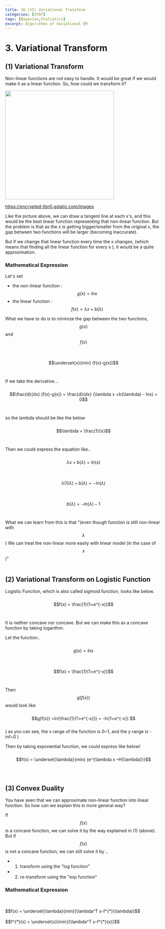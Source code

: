 ```yaml
---
title: 16.(VI) Variational Transform
categories: [STAT]
tags: [Bayesian,Statistics]
excerpt: Algorithms of Variational EM
---
```


# 3. Variational Transform

<script src="https://cdn.mathjax.org/mathjax/latest/MathJax.js?config=TeX-AMS-MML_HTMLorMML" type="text/javascript"></script>

## (1) Variational Transform

Non-linear functions are not easy to handle. It would be great if we would make it as a linear function. So, how could we transform it?

<img src="https://encrypted-tbn0.gstatic.com/images?q=tbn%3AANd9GcTiui_8lbpS-ax6n7Zc6YLw97vKILWCwQbMjte6FDdfifOlJnPP" width="350" /> </br>

https://encrypted-tbn0.gstatic.com/images

Like the picture above, we can draw a tangent line at each x's, and this would be the best linear function representing that non-linear function. But the problem is that as the x is getting bigger/smaller from the original x, the gap between two functions will be larger (becoming inaccurate).

But if we change that linear function every time the x changes, (which means that finding all the linear function for every x ), it would be a quite approximation.



### Mathematical Expression

Let's set

- the non-linear function : $$g(x) = lnx$$
- the linear function : $$f(x) = \lambda x + b(\lambda)$$

What we have to do is to minimze the gap between the two functions, $$g(x)$$ and $$f(x)$$
<br>
<br>
$$\underset{x}{min} (f(x)-g(x))$$
<br>
<br>
If we take the derivative...
<br>
<br>
$$\frac{d}{dx} (f(x)-g(x)) = \frac{d}{dx} (\lambda x +b(\lambda) - lnx) = 0$$
<br>
<br>
so the lambda should be like the below
<br>
<br>
$$\lambda = \frac{1}{x}$$
<br>
<br>
Then we could express the equation like..
<br>
<br>
$$\lambda x + b(\lambda) = ln(x)$$
<br>
<br>
$$\lambda (1/\lambda) + b(\lambda) = -ln(\lambda)$$
<br>
<br>
$$b(\lambda) = -ln(\lambda) -1 $$
<br>
<br>
What we can learn from this is that "(even though function is still non-linear with $$\lambda$$) We can treat the non-linear more easily with linear model (in the case of $$x$$)"
<br>
<br>

## (2) Variational Transform on Logistic Function

Logistic Function, which is also called sigmoid function, looks like below.
<br>
<br>
$$f(x) = \frac{1}{1+e^{-x}}$$
<br>
<br>
It is neither concave nor concave. But we can make this as a concave function by taking logarithm.
<br>

Let the function..
<br>
<br>
$$g(x) = lnx$$
<br>
<br>
$$f(x) = \frac{1}{1+e^{-x}}$$
<br>
<br>
Then $$g(f(x))$$ would look like
<br>
<br>
$$g(f(x)) =ln(\frac{1}{1+e^{-x}}) = -ln(1+e^{-x}) $$
<br>
 ( as you can see, the x range of the function is 0~1, and the y range is -inf~0 )
<br>
  
Then by taking exponential function, we could express like below!
<br>
<br>
$$f(x) = \underset{\lambda}{min} {e^{\lambda x –H(\lambda)}}$$
<br>
<br>

## (3) Convex Duality

You have seen that we can approximate non-linear function into linear function. So how can we explain this in more general way?

If $$f(x)$$ is a concave function, we can solve it by the way explained in (1) (above).
But if $$f(x)$$ is not a concave function, we can still solve it by ..

- 1) transform using the "log function"
- 2) re-transform using the "exp function"



### Mathematical Expression
<br>
<br>
$$f(x) = \underset{\lambda}{min}{\lambda^T x-f^{*}(\lambda)}$$
<br>
<br>
$$f^{*}(x) = \underset{x}{min}{\lambda^T x-f^{*}(x)}$$
<br>
<br>
